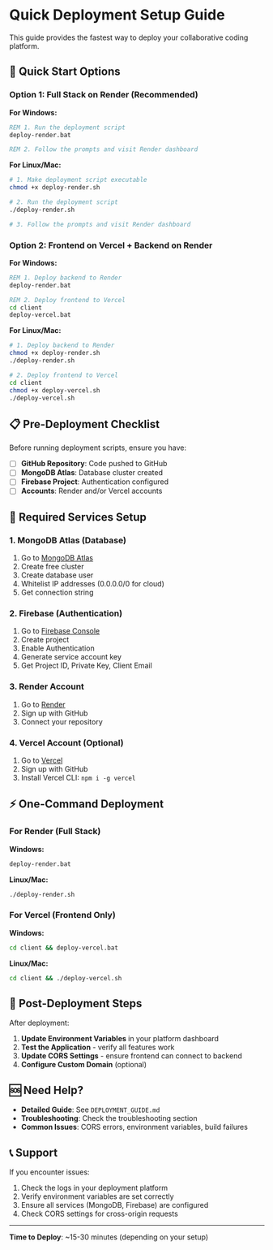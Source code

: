 # Quick Deployment Setup Guide

This guide provides the fastest way to deploy your collaborative coding platform.

## 🚀 Quick Start Options

### Option 1: Full Stack on Render (Recommended)

**For Windows:**
```cmd
REM 1. Run the deployment script
deploy-render.bat

REM 2. Follow the prompts and visit Render dashboard
```

**For Linux/Mac:**
```bash
# 1. Make deployment script executable
chmod +x deploy-render.sh

# 2. Run the deployment script
./deploy-render.sh

# 3. Follow the prompts and visit Render dashboard
```

### Option 2: Frontend on Vercel + Backend on Render

**For Windows:**
```cmd
REM 1. Deploy backend to Render
deploy-render.bat

REM 2. Deploy frontend to Vercel
cd client
deploy-vercel.bat
```

**For Linux/Mac:**
```bash
# 1. Deploy backend to Render
chmod +x deploy-render.sh
./deploy-render.sh

# 2. Deploy frontend to Vercel
cd client
chmod +x deploy-vercel.sh
./deploy-vercel.sh
```

## 📋 Pre-Deployment Checklist

Before running deployment scripts, ensure you have:

- [ ] **GitHub Repository**: Code pushed to GitHub
- [ ] **MongoDB Atlas**: Database cluster created
- [ ] **Firebase Project**: Authentication configured
- [ ] **Accounts**: Render and/or Vercel accounts

## 🔧 Required Services Setup

### 1. MongoDB Atlas (Database)
1. Go to [MongoDB Atlas](https://www.mongodb.com/atlas)
2. Create free cluster
3. Create database user
4. Whitelist IP addresses (0.0.0.0/0 for cloud)
5. Get connection string

### 2. Firebase (Authentication)
1. Go to [Firebase Console](https://console.firebase.google.com)
2. Create project
3. Enable Authentication
4. Generate service account key
5. Get Project ID, Private Key, Client Email

### 3. Render Account
1. Go to [Render](https://render.com)
2. Sign up with GitHub
3. Connect your repository

### 4. Vercel Account (Optional)
1. Go to [Vercel](https://vercel.com)
2. Sign up with GitHub
3. Install Vercel CLI: `npm i -g vercel`

## ⚡ One-Command Deployment

### For Render (Full Stack)

**Windows:**
```cmd
deploy-render.bat
```

**Linux/Mac:**
```bash
./deploy-render.sh
```

### For Vercel (Frontend Only)

**Windows:**
```cmd
cd client && deploy-vercel.bat
```

**Linux/Mac:**
```bash
cd client && ./deploy-vercel.sh
```

## 🔗 Post-Deployment Steps

After deployment:

1. **Update Environment Variables** in your platform dashboard
2. **Test the Application** - verify all features work
3. **Update CORS Settings** - ensure frontend can connect to backend
4. **Configure Custom Domain** (optional)

## 🆘 Need Help?

- **Detailed Guide**: See `DEPLOYMENT_GUIDE.md`
- **Troubleshooting**: Check the troubleshooting section
- **Common Issues**: CORS errors, environment variables, build failures

## 📞 Support

If you encounter issues:
1. Check the logs in your deployment platform
2. Verify environment variables are set correctly
3. Ensure all services (MongoDB, Firebase) are configured
4. Check CORS settings for cross-origin requests

---

**Time to Deploy**: ~15-30 minutes (depending on your setup)
